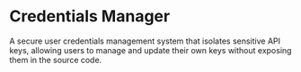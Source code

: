 # Credentials Manager
A secure user credentials management system that isolates sensitive API keys, allowing users to manage and update their own keys without exposing them in the source code.
